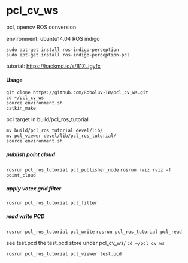# pcl_cv_ws
pcl, opencv ROS conversion 

environment: ubuntu14.04 ROS indigo

```
sudo apt-get install ros-indigo-perception
sudo apt-get install ros-indigo-perception-pcl
```
tutorial:
https://hackmd.io/s/B1ZLigyfx

#### Usage

``` 
git clone https://github.com/Roboluv-TW/pcl_cv_ws.git
cd ~/pcl_cv_ws
source environment.sh
catkin_make
```
pcl target in 
build/pcl_ros_tutorial

```
mv build/pcl_ros_tutorial devel/lib/
mv pcl_viewer devel/lib/pcl_ros_tutorial/
source environment.sh
```
##### publish point cloud
`rosrun pcl_ros_tutorial pcl_publisher_node`
`rosrun rviz rviz -f point_cloud`
##### apply votex grid filter 
`rosrun pcl_ros_tutorial pcl_filter`
##### read write PCD
`rosrun pcl_ros_tutorial pcl_write`
`rosrun pcl_ros_tutorial pcl_read`

see test.pcd
the test.pcd store under pcl_cv_ws/
`cd ~/pcl_cv_ws`

`rosrun pcl_ros_tutorial pcl_viewer test.pcd`


